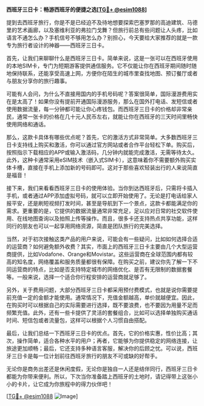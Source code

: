 **西班牙三日卡：畅游西班牙的便捷之选[[TG💪+ @esim1088](https://t.me/s/esim1088)]**

提到去西班牙旅行，你是不是已经迫不及待地想要探索巴塞罗那的高迪建筑、马德里的艺术画廊，以及塞维利亚的弗拉门戈舞？但旅行前总有些问题让人头疼，比如语言不通怎么办？手机信号不够用怎么办？别担心，今天要给大家推荐的就是一款专为旅行者设计的神器——西班牙三日卡。

首先，让我们来聊聊什么是西班牙三日卡。简单来说，这是一张可以在西班牙使用的本地SIM卡，专门为短期游客提供通信服务。它不仅能让你在西班牙期间随时随地保持联系，还能享受高速上网，方便你在陌生的城市里查找地图、预订餐厅或者与朋友分享你的旅行趣事。

可能有人会问，为什么不直接用国内的手机号码呢？答案很简单，国际漫游费用实在是太高了！如果你没有提前开通国际漫游服务，那么在国外打电话、发短信或者使用数据流量，每一分钟都可能让你心疼钱包。而西班牙三日卡的价格却非常亲民，通常一张卡的价格在几十元人民币左右，就能让你在西班牙的三天时间里畅快使用网络和通话。

那么，这款卡具体有哪些优点呢？首先，它的激活方式非常简单。大多数西班牙三日卡支持线上购买和激活，你可以通过官方网站或者合作平台轻松下单。购买后，按照指示下载相应的APP或输入激活码，几分钟内就能完成激活，无需等待太久。此外，这种卡通常采用eSIM技术（嵌入式SIM卡），这意味着你不需要额外购买实体卡槽，直接在手机上添加新的号码即可。这对于那些喜欢轻装出行的人来说简直是福音！

接下来，我们来看看西班牙三日卡的使用体验。当你到达西班牙后，只需将卡插入手机，或者通过APP添加虚拟号码，就可以立即开始使用了。无论是打电话给家人报平安，还是刷短视频打发时间，甚至是导航到下一个景点，这款卡都能满足你的需求。更重要的是，它提供的数据流量通常非常充足，足以应对日常的社交软件使用、在线地图查询以及拍照上传等操作。而且，很多卡还支持热点共享功能，这样同行的朋友也可以一起享用网络资源，简直是团队旅行的完美选择。

当然，对于初次接触这类产品的用户来说，可能会有一些疑问，比如如何选择合适的运营商？如何避免额外收费？其实，市面上的西班牙三日卡主要由几个大型运营商提供，比如Vodafone、Orange和Movistar。这些运营商在全球范围内都有较高的知名度，网络覆盖和服务质量都很有保障。在购买之前，建议你先了解一下不同运营商的特点，比如是否支持特定城市的网络优化、是否有无限制的数据套餐等。一般来说，选择一个适合你行程安排的运营商就足够了。

另外，关于费用问题，大部分西班牙三日卡都采用预付费模式，也就是说你需要提前充值一定的金额才能使用。通常情况下，充值金额越高，单价就越便宜。因此，在购买时可以根据自己的实际需要进行选择，既不要浪费，也不要因为用量不足而频繁充值。此外，还有一些卡提供了灵活的套餐组合，比如可以选择单独购买通话时间、短信包或者流量包，这样可以根据个人习惯自由搭配。

最后，让我们总结一下西班牙三日卡的优点。首先，它的价格实惠，性价比高；其次，操作简单，适合各种水平的用户；再者，它能够为你提供稳定的网络连接，让旅途更加顺畅；最后，它还支持多种语言客服，解决你的后顾之忧。可以说，西班牙三日卡是每一位计划前往西班牙旅行的朋友不可或缺的好帮手。

无论你是商务出差还是休闲度假，无论你是独自一人还是结伴同行，西班牙三日卡都能为你带来便利。所以，下次当你准备踏上西班牙的土地时，请记得带上这张小小的卡片，让它成为你旅程中的得力伙伴吧！

[[TG💪+ @esim1088](https://t.me/s/esim1088) ![Image](https://i.postimg.cc/4NQfJmqS/Snipaste-2025-05-13-00-14-12.png)]